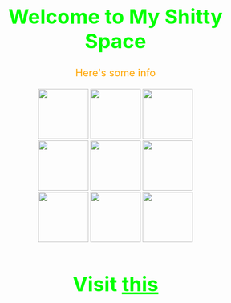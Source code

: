 <div align="center">
  <h1 style="font-size: 40px; color: lime;">Welcome to My Shitty Space</h1>
  <p style="font-size: 20px; color: orange;">Here's some info</p>

  <!-- Image Spam Starts Here -->
  <img src="https://i.ibb.co/cyXWzrg/wmremove-transformed.png" width="100" height="100">
  <img src="https://i.ibb.co/cyXWzrg/wmremove-transformed.png" width="100" height="100">
  <img src="https://i.ibb.co/cyXWzrg/wmremove-transformed.png" width="100" height="100">
  <br>
  <img src="https://i.ibb.co/cyXWzrg/wmremove-transformed.png" width="100" height="100">
  <img src="https://i.ibb.co/cyXWzrg/wmremove-transformed.png" width="100" height="100">
  <img src="https://i.ibb.co/cyXWzrg/wmremove-transformed.png" width="100" height="100">
  <br>
  <img src="https://i.ibb.co/cyXWzrg/wmremove-transformed.png" width="100" height="100">
  <img src="https://i.ibb.co/cyXWzrg/wmremove-transformed.png" width="100" height="100">
  <img src="https://i.ibb.co/cyXWzrg/wmremove-transformed.png" width="100" height="100">
  
  <h1 style="font-size: 40px; color: lime;">Visit <a href="https://tahavoid.neocities.org/" style="color: lime;">this</a></h1>
</div>
